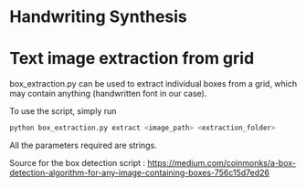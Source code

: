 # Handwriting Synthesis
<placeholder>

# Text image extraction from grid

box_extraction.py can be used to extract individual boxes from a grid, which may contain anything (handwritten font in our case).

To use the script, simply run
```python
python box_extraction.py extract <image_path> <extraction_folder>
```
All the parameters required are strings.

Source for the box detection script : https://medium.com/coinmonks/a-box-detection-algorithm-for-any-image-containing-boxes-756c15d7ed26